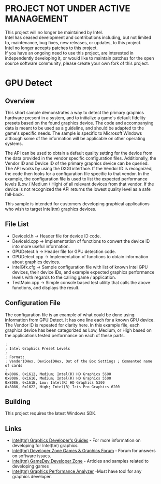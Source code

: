 # PROJECT NOT UNDER ACTIVE MANAGEMENT #  
This project will no longer be maintained by Intel.  
Intel has ceased development and contributions including, but not limited to, maintenance, bug fixes, new releases, or updates, to this project.  
Intel no longer accepts patches to this project.  
 If you have an ongoing need to use this project, are interested in independently developing it, or would like to maintain patches for the open source software community, please create your own fork of this project.  
  
# GPU Detect

## Overview
This short sample demonstrates a way to detect the primary graphics hardware present in a system, and to initialize a game's default fidelity presets based on the found graphics device. The code and accompanying data is meant to be used as a guideline, and should be adapted to the game's specific needs. The sample is specific to Microsoft Windows although some of the information will be applicable on other operating systems.

The API can be used to obtain a default quality setting for the device from the data provided in the vendor specific configuration files. Additionally, the Vendor ID and Device ID of the primary graphics device can be queried. The API works by using the DXGI interface. If the Vendor ID is recognized, the code then looks for a configuration file specific to that vendor. In the example, the configuration file is used to list the expected performance levels (Low / Medium / High) of all relevant devices from that vendor. If the device is not recognized the API returns the lowest quality level as a safe fall-back.

This sample is intended for customers developing graphical applications who wish to target Intel(tm) graphics devices.
## File List
*	DeviceId.h -> Header file for device ID code.
*	DeviceId.cpp -> Implementation of functions to convert the device ID into more useful information.
*	GPUDetect.h -> Header file for GPU detection code.
*	GPUDetect.cpp -> Implementation of functions to obtain information about graphics devices.
*	IntelGfx.cfg -> Sample configuration file with list of known Intel GPU devices, their device IDs, and example expected graphics performance levels with regards to the calling game / application.
*	TestMain.cpp -> Simple console based test utility that calls the above functions, and displays the result.

## Configuration File
The configuration file is an example of what could be done using information from GPU Detect. It has one line each for a known GPU device. The Vendor ID is repeated for clarity here. In this example file, each graphics device has been categorized as Low, Medium, or High based on the applications tested performance on each of these parts.
```
;
; Intel Graphics Preset Levels
;
; Format: 
; VendorIDHex, DeviceIDHex, Out of the Box Settings ; Commented name of cards
;
0x8086, 0x1612, Medium; Intel(R) HD Graphics 5600
0x8086, 0x1616, Medium; Intel(R) HD Graphics 5500
0x8086, 0x161E, Low; Intel(R) HD Graphics 5300
0x8086, 0x1622, High; Intel(R) Iris Pro Graphics 6200
```

## Building
This project requires the latest Windows SDK.

## Links
*	[Intel(tm) Graphics Developer's Guides](https://software.intel.com/en-us/articles/intel-hd-graphics-developers-guides) - For more information on developing for Intel(tm) graphics.
*	[Intel(tm) Developer Zone Games & Graphics Forum](https://software.intel.com/en-us/forums/developing-games-and-graphics-on-intel) - Forum for answers on software issues.
*	[Intel(tm) GameDev Developer Zone](https://software.intel.com/en-us/gamedev) - Articles and samples related to developing games
*	[Intel(tm) Graphics Performance Analyzer](https://software.intel.com/en-us/gpa) -Must have tool for any graphics developer.


